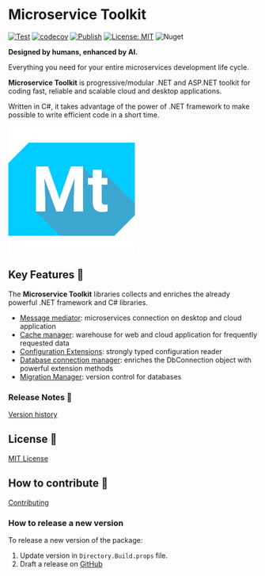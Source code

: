 # Microservice Toolkit

[![Test](https://github.com/MpStyle/microservicetoolkit/actions/workflows/test.yml/badge.svg)](https://github.com/MpStyle/microservicetoolkit/actions/workflows/test.yml)
[![codecov](https://codecov.io/gh/MpStyle/microservicetoolkit/graph/badge.svg?token=RIQ04SSL4N)](https://codecov.io/gh/MpStyle/microservicetoolkit)
[![Publish](https://github.com/MpStyle/microservicetoolkit/actions/workflows/publish.yml/badge.svg)](https://github.com/MpStyle/microservicetoolkit/actions/workflows/publish.yml)
[![License: MIT](https://img.shields.io/badge/License-MIT-yellow.svg)](https://opensource.org/licenses/MIT)
![Nuget](https://img.shields.io/nuget/v/microservice.toolkit.core)

__Designed by humans, enhanced by AI.__

Everything you need for your entire microservices development life cycle. 

__Microservice Toolkit__ is progressive/modular .NET and ASP.NET toolkit for coding fast, reliable and scalable cloud and desktop applications.

Written in C#, it takes advantage of the power of .NET framework to make possible to write efficient code in a short time. 

![Microservice Toolkit Logo](image/icon.png)

## Key Features :key:

The __Microservice Toolkit__ libraries collects and enriches the already powerful .NET framework and C# libraries. 

- [Message mediator](./microservice.toolkit.messagemediator/README.md): microservices connection on desktop and cloud application
- [Cache manager](./microservice.toolkit.cachemanager/README.md): warehouse for web and cloud application for frequently requested data
- [Configuration Extensions](./microservice.toolkit.configuration.extensions/README.md): strongly typed configuration reader
- [Database connection manager](./microservice.toolkit.connectionmanager/README.md): enriches the DbConnection object with powerful extension methods
- [Migration Manager](./microservice.toolkit.migrationmanager/README.md): version control for databases

### Release Notes :page_with_curl:
[Version history](https://github.com/MpStyle/microservicetoolkit/releases)

## License :bookmark_tabs:

[MIT License](https://opensource.org/licenses/MIT)

## How to contribute :rocket:

[Contributing](CONTRIBUTING.md)

### How to release a new version

To release a new version of the package:
1. Update version in `Directory.Build.props` file.
2. Draft a release on [GitHub](https://github.com/MpStyle/microservicetoolkit/releases)